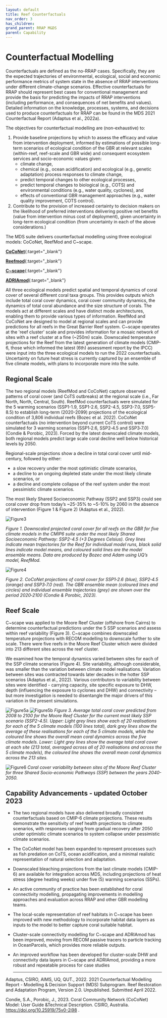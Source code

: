 ```yaml
---
layout: default
title: Reef Counterfactuals
nav_order: 3
has_children: 
grand_parent: RRAP M&DS
parent: Capability
---
```

# Counterfactual Modelling

</details>

Counterfactuals are defined as the no-RRAP cases. Specifically, they are the expected trajectories of environmental, ecological, social and economic performance metrics of system state in the absence of RRAP interventions under different climate-change scenarios. Effective counterfactuals for RRAP should represent best cases for conventional management and provide the basis for predicting the impacts of RRAP interventions (including performance, and consequences of net benefits and values). Detailed information on the knowledge, processes, systems, and decisions used to produce counterfactuals for RRAP can be found in the MDS 2021 Counterfactual Report (Adaptus et al., 2022a).

The objectives for counterfactual modelling are (non-exhaustive) to:

1. Provide baseline projections by which to assess the efficacy and value from intervention deployment, informed by estimations of possible long-term scenarios of ecological condition of the GBR at relevant scales (within-reef, reef-scale and GBR wide) and consequent ecosystem services and socio-economic values given:
    - climate change,
    - chemical (e.g., ocean acidification) and ecological (e.g., genetic adaptation) process responses to climate change,
    - predict temporal changes to other ecological processes,
    - predict temporal changes to biological (e.g., COTS) and environmental conditions (e.g., water quality, cyclones), and
    - effects of conventional GBR management approaches (e.g., water quality improvement, COTS control).
1. Contribute to the provision of increased certainty to decision makers on the likelihood of preferred interventions delivering positive net benefits (value from intervention minus cost of deployment), given uncertainty in long-term ecological condition (from uncertainty in each of the above considerations.)

The MDS suite delivers counterfactual modelling using three ecological models: CoCoNet, ReefMod and C~scape. 

[**CoCoNet**](/rrap-mds-knowledge-hub/modelling/coconet/ "CoCoNet Model"){:target="\_blank"}

[**Reefmod**](/rrap-mds-knowledge-hub/modelling/reefmod/ "Reefmod Model"){:target="\_blank"}

[**C~scape**](/rrap-mds-knowledge-hub/modelling/c-scape/ "C~scape Model"){:target="\_blank"}

[**ADRIAmod**](/rrap-mds-knowledge-hub/modelling/adriamod/ "ADRIAmod Model"){:target="\_blank"}

All three ecological models predict spatial and temporal dynamics of coral cover of several different coral taxa groups. This provides outputs which include total coral cover dynamics, coral cover community dynamics, the dynamics of total coral abundance and the size structure of corals. The models act at different scales and have distinct mode architectures, enabling them to provide various types of information. ReefMod and CoCoNet are designed to model at regional scales and can provide predictions for all reefs in the Great Barrier Reef system. C~scape operates at the 'reef cluster' scale and provides information for a mosaic network of sites with a reef cluster at a fine (~250m) scale. Downscaled temperature projections for the Reef from the latest generation of climate models (CMIP-6, those which informed the latest (6th) assessment report by the IPCC) were input into the three ecological models to run the 2022 counterfactuals. Uncertainty on future heat stress is currently captured by an ensemble of five climate models, with plans to incorporate more into the suite. 

## Regional Scale
The two regional models (ReefMod and CoCoNet) capture observed patterns of coral cover (and CoTS outbreaks) at the regional scale (i.e., Far North, North, Central, South). ReefMod counterfactuals were simulated for the 5 warming scenarios (SSP1-1.9, SSP1-2.6, SSP2-4.5, SSP3-7.0, SSP5-8.5) to establish long-term (2020-2099) projections of the ecological condition of 3,806 individual reefs (Bozec et al. 2022). CoCoNet counterfactuals (no intervention beyond current CoTS control) were simulated for 3 warming scenarios (SSP1‐2.6, SSP2‐4.5 and SSP3‐7.0) (Condie & Porobic, 2023). Forced by the latest downscaled climate models, both regional models predict large scale coral decline well below historical levels by 2050.

Regional-scale projections show a decline in total coral cover until mid-century, followed by either:
- a slow recovery under the most optimistic climate scenarios, 
- a decline to an ongoing depleted state under the most likely climate scenarios, or 
- a decline and complete collapse of the reef system under the most pessimistic climate scenarios.

The most likely Shared Socioeconomic Pathway (SSP2 and SSP3) could see coral cover drop from today’s ~25-35% to ~5-10% by 2060 in the absence of intervention (Figure 1 & Figure 2) (Adaptus et al., 2022). 

![Figure3](../../assets/images/capability/counterfactual_figure_3.png)

*Figure 1. Downscaled projected coral cover for all reefs on the GBR for five climate models in the CMIP6 suite under the most likely Shared Socioeconomic Pathway: SSP2-4.5 (+3 Degrees Celsius). Grey lines indicate mean trajectories for the Reef for individual model runs, black solid lines indicate model means, and coloured solid lines are the model ensemble means. Data are produced by Bozec and Adam using UQ’s model, ReefMod.*

![Figure4](../../assets/images/capability/counterfactual_figure_4.png)

*Figure 2. CoCoNet projections of coral cover for SSP1‐2.6 (blue), SSP2‐4.5 (orange) and SSP3‐7.0 (red). The GBR ensemble mean (coloured lines and circles) and individual ensemble trajectories (grey) are shown over the period 2020‐2100 (Condie & Porobic, 2023).*

 ## Reef Scale
 C~scape was applied to the Moore Reef Cluster (offshore from Cairns) to determine counterfactual predictions under the 5 SSP scenarios and assess within reef variability (Figure 3). C~scape combines downscaled temperature projections with RECOM modelling to downscale further to site scale. There were five reefs in the Moore Reef Cluster which were divided into 213 different sites across the reef cluster.
 
 We examined how the temporal dynamics varied between sites for each of the SSP climate scenarios (Figure 4). Site variability, although considerable, was smaller than the variation between climate model realisations. Variation between sites was contracted towards later decades in the hotter SSP scenarios (Adaptus et al., 2022). Various contributors to variability between sites were identified - carrying capacity, site specific exposure to DHW, depth (influencing the exposure to cyclones and DHW) and connectivity – but more investigation is needed to disentangle the major drivers of this variation in the present simulations. 

 ![Figure5a](../../assets/images/capability/counterfactual_figure_5a.png)
 ![Figure5b](../../assets/images/capability/counterfactual_figure_5b.png)
 *Figure 3. Average total coral cover predicted from 2008 to 2100 for the Moore Reef Cluster for the current most likely SSP scenario (SSP2-4.5). Upper: Light grey lines show each of 20 realisations for each of the 5 climate models (100 lines total), dark grey lines show the average of these realisations for each of the 5 climate models, while the coloured line shows the overall mean coral dynamics across the five climate models. Lower: Light grey lines show the average total coral cover at each site (213 total, averaged across all of 20 realisations and across the 5 climate models), the coloured line shows the overall mean coral dynamics across the 213 sites.*

![Figure6](../../assets/images/capability/counterfactual_figure_6.png)
*Coral cover variability between sites of the Moore Reef Cluster for three Shared Socio-economic Pathways (SSP) between the years 2040-2050.*

##  Capability Advancements - updated October 2023

- The two regional models have also delivered broadly consistent counterfactuals based on CMIP-6 climate projections. These results demonstrate the sensitivity of reef health projections to climate scenarios, with responses ranging from gradual recovery after 2050 under optimistic climate scenarios to system collapse under pessimistic climate scenarios. 
- The CoCoNet model has been expanded to represent processes such as fish predation on CoTS, ocean acidification, and a minimal realistic representation of natural selection and adaptation.
- Downscaled bleaching projections from the last climate models (CMIP-6) are available for integration across MDS, including projections of heat stress (degree heating weeks) under five (5) warming scenarios (SSPs).
- An active community of practice has been established for coral connectivity modelling, propagating improvements in modelling approaches and evaluation across RRAP and other GBR modelling teams.
- The local-scale representation of reef habitats in C~scape has been improved with new methodology to incorporate habitat data layers as inputs to the model to better capture coral suitable habitat.
- Cluster-scale connectivity modelling for C~scape and ADRIAmod has been improved, moving from RECOM passive tracers to particle tracking in OceanParcels, which provides more reliable outputs.
- An improved workflow has been developed for cluster-scale DHW and connectivity data layers in C~scape and ADRIAmod, providing a more robust and repeatable process for case studies

  ___
 
 Adaptus, CSIRO, AIMS, UQ, QUT., 2022. 2021 Counterfactual Modelling Report - Modelling & Decision Support (MDS) Subprogram. Reef Restoration and Adaptation Program, Version 2.0. Unpublished. Submitted April 2022. 

 Condie, S.A., Porobic, J., 2023. Coral Community Network (CoCoNet) Model: User Guide &Technical Description. CSIRO, Australia. https://doi.org/10.25919/75v0-2j98 .  


